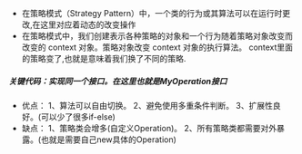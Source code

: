 * 在策略模式（Strategy Pattern）中，一个类的行为或其算法可以在运行时更改,在这里对应着动态的改变操作
* 在策略模式中，我们创建表示各种策略的对象和一个行为随着策略对象改变而改变的 context 对象。策略对象改变 context 对象的执行算法。
context里面的策略变了,也就是意味着我们换了不同的策略.

##### 关键代码：实现同一个接口。在这里也就是MyOperation接口

* 优点： 1、算法可以自由切换。 2、避免使用多重条件判断。 3、扩展性良好。(可以少了很多if-else)
* 缺点： 1、策略类会增多(自定义Operation)。 2、所有策略类都需要对外暴露。(也就是需要自己new具体的Operation)
